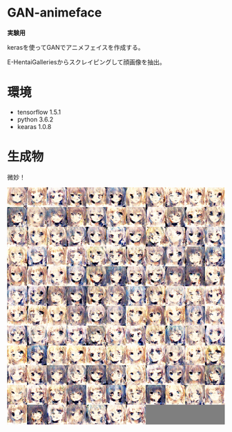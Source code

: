 # GAN-animeface
**実験用**

kerasを使ってGANでアニメフェイスを作成する。

E-HentaiGalleriesからスクレイピングして顔画像を抽出。

# 環境
* tensorflow 1.5.1
* python 3.6.2
* kearas 1.0.8
# 生成物
微妙！

![サンプル](https://github.com/honeston/GAN-animeface/blob/master/999_0.png?raw=true "サンプル画像")
